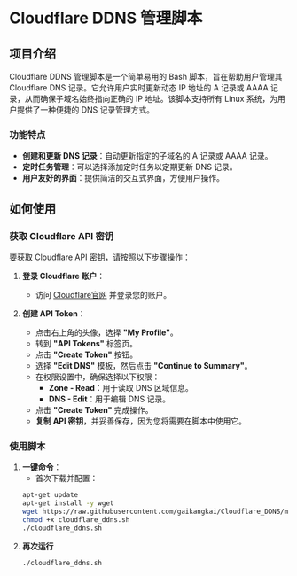 # Cloudflare DDNS 管理脚本

## 项目介绍

Cloudflare DDNS 管理脚本是一个简单易用的 Bash 脚本，旨在帮助用户管理其 Cloudflare DNS 记录。它允许用户实时更新动态 IP 地址的 A 记录或 AAAA 记录，从而确保子域名始终指向正确的 IP 地址。该脚本支持所有 Linux 系统，为用户提供了一种便捷的 DNS 记录管理方式。

### 功能特点
- **创建和更新 DNS 记录**：自动更新指定的子域名的 A 记录或 AAAA 记录。
- **定时任务管理**：可以选择添加定时任务以定期更新 DNS 记录。
- **用户友好的界面**：提供简洁的交互式界面，方便用户操作。

## 如何使用

### 获取 Cloudflare API 密钥

要获取 Cloudflare API 密钥，请按照以下步骤操作：

1. **登录 Cloudflare 账户**：
   - 访问 [Cloudflare官网](https://www.cloudflare.com) 并登录您的账户。

2. **创建 API Token**：
   - 点击右上角的头像，选择 **"My Profile"**。
   - 转到 **"API Tokens"** 标签页。
   - 点击 **"Create Token"** 按钮。
   - 选择 **"Edit DNS"** 模板，然后点击 **"Continue to Summary"**。
   - 在权限设置中，确保选择以下权限：
     - **Zone - Read**：用于读取 DNS 区域信息。
     - **DNS - Edit**：用于编辑 DNS 记录。
   - 点击 **"Create Token"** 完成操作。
   - **复制 API 密钥**，并妥善保存，因为您将需要在脚本中使用它。

### 使用脚本

1. **一键命令**：
   - 首次下载并配置：
   ```bash
   apt-get update
   apt-get install -y wget
   wget https://raw.githubusercontent.com/gaikangkai/Cloudflare_DDNS/main/cloudflare_ddns.sh
   chmod +x cloudflare_ddns.sh
   ./cloudflare_ddns.sh

2. **再次运行**
   ```bash
   ./cloudflare_ddns.sh
